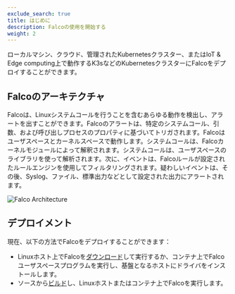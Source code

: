 ```yaml
---
exclude_search: true
title: はじめに
description: Falcoの使用を開始する
weight: 2
---
```

ローカルマシン、クラウド、管理されたKubernetesクラスター、またはIoT & Edge computing上で動作するK3sなどのKubernetesクラスターにFalcoをデプロイすることができます。

## Falcoのアーキテクチャ

Falcoは、Linuxシステムコールを行うことを含むあらゆる動作を検出し、アラートを出すことができます。Falcoのアラートは、特定のシステムコール、引数、および呼び出しプロセスのプロパティに基づいてトリガされます。Falcoはユーザスペースとカーネルスペースで動作します。システムコールは、Falcoカーネルモジュールによって解釈されます。システムコールは、ユーザスペースのライブラリを使って解析されます。次に、イベントは、Falcoルールが設定されたルールエンジンを使用してフィルタリングされます。疑わしいイベントは、その後、Syslog、ファイル、標準出力などとして設定された出力にアラートされます。


![Falco Architecture](/docs/images/falco_architecture.png)
## デプロイメント
現在、以下の方法でFalcoをデプロイすることができます：
- Linuxホスト上でFalcoを[ダウンロード](/ja/docs/getting-started/download)して実行するか、コンテナ上でFalcoユーザスペースプログラムを実行し、基盤となるホストにドライバをインストールします。
- ソースから[ビルド](/ja/docs/getting-started/source)し、Linuxホストまたはコンテナ上でFalcoを実行します。

